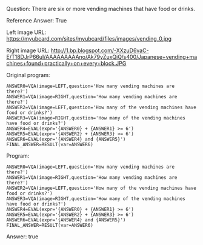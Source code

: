 Question: There are six or more vending machines that have food or drinks.

Reference Answer: True

Left image URL: https://myubcard.com/sites/myubcard/files/images/vending_0.jpg

Right image URL: http://1.bp.blogspot.com/-XXzuD6vaC-E/T18DJrP66uI/AAAAAAAAAno/Ak79yZuxQiQ/s400/Japanese+vending+machines+found+practically+on+every+block.JPG

Original program:

```
ANSWER0=VQA(image=LEFT,question='How many vending machines are there?')
ANSWER1=VQA(image=RIGHT,question='How many vending machines are there?')
ANSWER2=VQA(image=LEFT,question='How many of the vending machines have food or drinks?')
ANSWER3=VQA(image=RIGHT,question='How many of the vending machines have food or drinks?')
ANSWER4=EVAL(expr='{ANSWER0} + {ANSWER1} >= 6')
ANSWER5=EVAL(expr='{ANSWER2} + {ANSWER3} >= 6')
ANSWER6=EVAL(expr='{ANSWER4} and {ANSWER5}')
FINAL_ANSWER=RESULT(var=ANSWER6)
```
Program:

```
ANSWER0=VQA(image=LEFT,question='How many vending machines are there?')
ANSWER1=VQA(image=RIGHT,question='How many vending machines are there?')
ANSWER2=VQA(image=LEFT,question='How many of the vending machines have food or drinks?')
ANSWER3=VQA(image=RIGHT,question='How many of the vending machines have food or drinks?')
ANSWER4=EVAL(expr='{ANSWER0} + {ANSWER1} >= 6')
ANSWER5=EVAL(expr='{ANSWER2} + {ANSWER3} >= 6')
ANSWER6=EVAL(expr='{ANSWER4} and {ANSWER5}')
FINAL_ANSWER=RESULT(var=ANSWER6)
```
Answer: true

